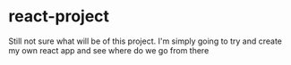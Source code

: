 # react-project

Still not sure what will be of this project. I'm simply going to try and create my own react app and see where do we go from there
